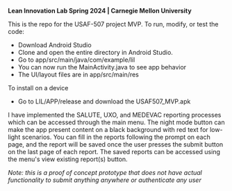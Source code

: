 **Lean Innovation Lab Spring 2024 | Carnegie Mellon University**

This is the repo for the USAF-507 project MVP. 
To run, modify, or test the code: 
- Download Android Studio 
- Clone and open the entire directory in Android Studio.
- Go to app/src/main/java/com/example/lil
- You can now run the MainActivity.java to see app behavior 
- The UI/layout files are in app/src/main/res

To install on a device
- Go to LIL/APP/release and download the USAF507_MVP.apk

I have implemented the SALUTE, UXO, and MEDEVAC reporting processes which can be accessed through the main menu. 
The night mode button can make the app present content on a black background with red text for low-light scenarios.
You can fill in the reports following the prompt on each page, and the report will be saved once the user presses the submit button on the last page of each report. 
The saved reports can be accessed using the menu's view existing report(s) button.

*Note: this is a proof of concept prototype that does not have actual functionality to submit anything anywhere or authenticate any user*

